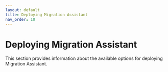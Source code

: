 ```yaml
---
layout: default
title: Deploying Migration Assistant
nav_order: 10
---
```


# Deploying Migration Assistant

This section provides information about the available options for deploying Migration Assistant.
